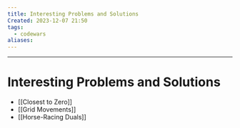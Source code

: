 ```yaml
---
title: Interesting Problems and Solutions
Created: 2023-12-07 21:50
tags:
  - codewars
aliases:
---
```


---
# Interesting Problems and Solutions
- [[Closest to Zero]]
- [[Grid Movements]]
- [[Horse-Racing Duals]]



